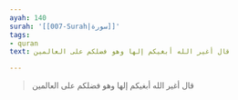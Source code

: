 ```yaml
---
ayah: 140
surah: '[[007-Surah|سورة]]'
tags:
- quran
text: قال أغير الله أبغيكم إلها وهو فضلكم على العالمين

---
```

> قال أغير الله أبغيكم إلها وهو فضلكم على العالمين
